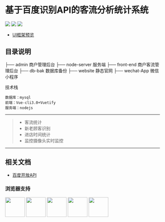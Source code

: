 # 基于百度识别API的客流分析统计系统

![](https://img.shields.io/github/issues/jsonpeter/flow-system)
![](https://img.shields.io/github/forks/jsonpeter/flow-system)
![](https://img.shields.io/github/stars/jsonpeter/flow-system)

- [UI框架预览](https://demos.creative-tim.com/vuetify-material-dashboard)

## 目录说明
├── admin        商户管理后台
├── node-server  服务端
├── front-end    商户客流管理后台
├── db-bak       数据库备份
├── website      静态官网
├── wechat-App   微信小程序

技术栈
```
数据库：mysql
前端：Vue-cli3.0+Vuetify
服务端：nodejs
```
------
> * 客流统计
> * 新老顾客识别
> * 进店时间统计
> * 监控摄像头实时监控

------
## 相关文档

- [百度开放API](http://ai.baidu.com/docs#/Face-Detect-V3/top)

### 浏览器支持
<img src="https://s3.amazonaws.com/creativetim_bucket/github/browser/chrome.png" width="64" height="64"> <img src="https://s3.amazonaws.com/creativetim_bucket/github/browser/firefox.png" width="64" height="64"> <img src="https://s3.amazonaws.com/creativetim_bucket/github/browser/edge.png" width="64" height="64"> <img src="https://s3.amazonaws.com/creativetim_bucket/github/browser/safari.png" width="64" height="64"> <img src="https://s3.amazonaws.com/creativetim_bucket/github/browser/opera.png" width="64" height="64">

